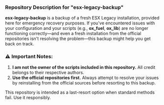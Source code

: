 ### Repository Description for "esx-legacy-backup"

**esx-legacy-backup** is a backup of a fresh ESX Legacy installation, provided here for emergency recovery purposes. If you've encountered issues with your configuration and your scripts (e.g., **ox_fuel**, **ox_lib**) are no longer functioning correctly—and even a fresh installation from the official repositories isn't resolving the problem—this backup might help you get back on track.

### ⚠ Important Notes:
1. **I am not the owner of the scripts included in this repository.** All credit belongs to their respective authors.
2. **Use the official repositories first.** Always attempt to resolve your issues by reinstalling from the official sources before resorting to this backup.

This repository is intended as a last-resort option when standard methods fail. Use it responsibly.
